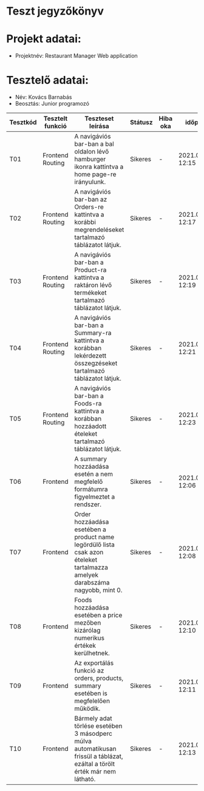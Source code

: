 # Teszt jegyzőkönyv

# Projekt adatai:
- Projektnév: Restaurant Manager Web application

# Tesztelő adatai:
- Név: Kovács Barnabás
- Beosztás: Junior programozó

| Tesztkód | Tesztelt funkció| Teszteset leírása                                                                                                                                                              | Státusz     | Hiba oka                    		| időpont           |
|----------|-------------|--------------------------------------------------------------------------------------------------------------------------------------------------------------------------------|-------------|---------------------------------|-------------------|
| T01      | Frontend Routing   | A navigáviós bar-ban a bal oldalon lévő hamburger ikonra kattintva a home page-re irányulunk.                                                                                                                                           | Sikeres     | -					          		| 2021.05.18. 12:15 |
| T02      | Frontend Routing   | A navigáviós bar-ban az Orders-re kattintva a korábbi megrendeléseket tartalmazó táblázatot látjuk.                                                                                                                    | Sikeres     | -                           		| 2021.05.18. 12:17 |
| T03      | Frontend Routing   | A navigáviós bar-ban a Product-ra kattintva a raktáron lévő termékeket tartalmazó táblázatot látjuk.                                                                                                 									  | Sikeres     | -					          		| 2021.05.18. 12:19 |
| T04      | Frontend Routing   | A navigáviós bar-ban a Summary-ra kattintva a korábban lekérdezett összegzéseket tartalmazó táblázatot látjuk.                                                                                                              | Sikeres 	| -						      		| 2021.05.18. 12:21 |
| T05      | Frontend Routing   | A navigáviós bar-ban a Foods-ra kattintva a korábban hozzáadott ételeket tartalmazó táblázatot látjuk.                                                                                                       				  | Sikeres     | -					          		| 2021.05.18. 12:23 |
| T06      | Frontend    		| A summary hozzáadása esetén a nem megfelelő formátumra figyelmeztet a rendszer.						                                                                                                    	  | Sikeres     | -					          		| 2021.05.18. 12:06 |
| T07      | Frontend    		| Order hozzáadása esetében a product name legördülő lista csak azon ételeket tartalmazza amelyek darabszáma nagyobb, mint 0.                                                                                                   		  | Sikeres     | -					 			   	| 2021.05.18. 12:08 |
| T08      | Frontend    		| Foods hozzáadása esetében a price mezőben kizárólag numerikus értékek kerülhetnek.                                                                                                                  						  | Sikeres	    | -							        | 2021.05.18. 12:10 |
| T09      | Frontend    		| Az exportálás funkció az orders, products, summary esetében is megfelelően működik.                                                                                                                	  | Sikeres     | - 								| 2021.05.18. 12:11 |
| T10      | Frontend    		| Bármely adat törlése esetében 3 másodperc múlva automatikusan frissül a táblázat, ezáltal a törölt érték már nem látható. | Sikeres     | - 								| 2021.05.18. 12:13 |

